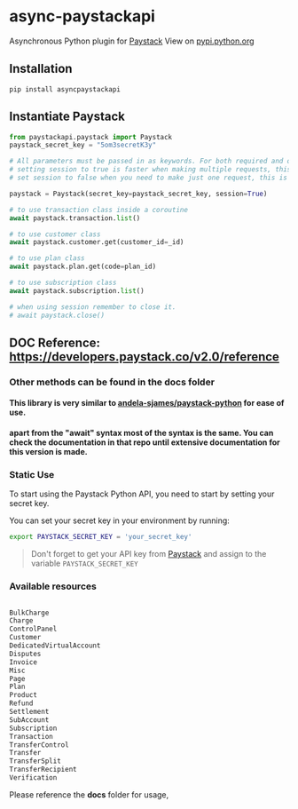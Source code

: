 # async-paystackapi

Asynchronous Python plugin for [Paystack](https://paystack.com/)
View on [pypi.python.org](https://pypi.python.org/pypi/paystackapi)

## Installation

```shell
pip install asyncpaystackapi
```

## Instantiate Paystack

```python
from paystackapi.paystack import Paystack
paystack_secret_key = "5om3secretK3y"

# All parameters must be passed in as keywords. For both required and optional arguments.
# setting session to true is faster when making multiple requests, this is the default.
# set session to false when you need to make just one request, this is faster for single requests.

paystack = Paystack(secret_key=paystack_secret_key, session=True)

# to use transaction class inside a coroutine
await paystack.transaction.list()

# to use customer class
await paystack.customer.get(customer_id=_id)

# to use plan class
await paystack.plan.get(code=plan_id)

# to use subscription class
await paystack.subscription.list()

# when using session remember to close it.
# await paystack.close()
```

## DOC Reference: <https://developers.paystack.co/v2.0/reference>

### Other methods can be found in the docs folder

#### This library is very similar to [andela-sjames/paystack-python](https://github.com/andela-sjames/paystack-python) for ease of use.
#### apart from the "await" syntax most of the syntax is the same. You can check the documentation in that repo until extensive documentation for this version is made.

### Static Use

To start using the Paystack Python API, you need to start by setting your secret key.

You can set your secret key in your environment by running:

```bash
export PAYSTACK_SECRET_KEY = 'your_secret_key'
```

> Don't forget to get your API key from [Paystack](https://paystack.com/) and assign to the variable `PAYSTACK_SECRET_KEY`

### Available resources

```Python

BulkCharge
Charge
ControlPanel
Customer
DedicatedVirtualAccount
Disputes
Invoice
Misc
Page
Plan
Product
Refund
Settlement
SubAccount
Subscription
Transaction
TransferControl
Transfer
TransferSplit
TransferRecipient
Verification
```

Please reference the **docs** folder for usage,
